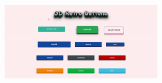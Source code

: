 ![img alt](https://github.com/ComputerScienceHayk/3d-retro-buttons.github.io/blob/master/buttons.gif)

